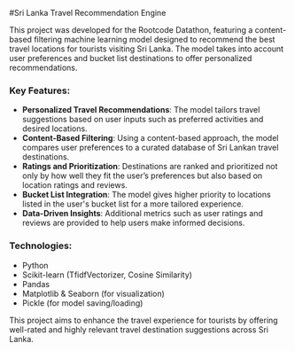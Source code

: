 
#Sri Lanka Travel Recommendation Engine

This project was developed for the Rootcode Datathon, featuring a content-based filtering machine learning model designed to recommend the best travel locations for tourists visiting Sri Lanka. The model takes into account user preferences and bucket list destinations to offer personalized recommendations. 

### Key Features:
- **Personalized Travel Recommendations**: The model tailors travel suggestions based on user inputs such as preferred activities and desired locations.
- **Content-Based Filtering**: Using a content-based approach, the model compares user preferences to a curated database of Sri Lankan travel destinations.
- **Ratings and Prioritization**: Destinations are ranked and prioritized not only by how well they fit the user’s preferences but also based on location ratings and reviews.
- **Bucket List Integration**: The model gives higher priority to locations listed in the user's bucket list for a more tailored experience.
- **Data-Driven Insights**: Additional metrics such as user ratings and reviews are provided to help users make informed decisions.

### Technologies:
- Python
- Scikit-learn (TfidfVectorizer, Cosine Similarity)
- Pandas
- Matplotlib & Seaborn (for visualization)
- Pickle (for model saving/loading)

This project aims to enhance the travel experience for tourists by offering well-rated and highly relevant travel destination suggestions across Sri Lanka.

